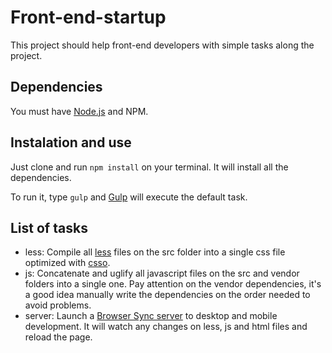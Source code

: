 # Front-end-startup

This project should help front-end developers with simple tasks along the project.

## Dependencies

You must have [Node.js](https://nodejs.org/en/) and NPM.

## Instalation and use

Just clone and run `npm install` on your terminal. It will install all the dependencies.

To run it, type `gulp` and [Gulp](http://gulpjs.com/) will execute the default task.

## List of tasks

- less: Compile all [less](http://lesscss.org/) files on the src folder into a single css file optimized with [csso](https://github.com/css/csso).
- js: Concatenate and uglify all javascript files on the src and vendor folders into a single one. Pay attention on the vendor dependencies, it's a good idea manually write the dependencies on the order needed to avoid problems.
- server: Launch a [Browser Sync server](https://www.browsersync.io/) to desktop and mobile development. It will watch any changes on less, js and html files and reload the page.
